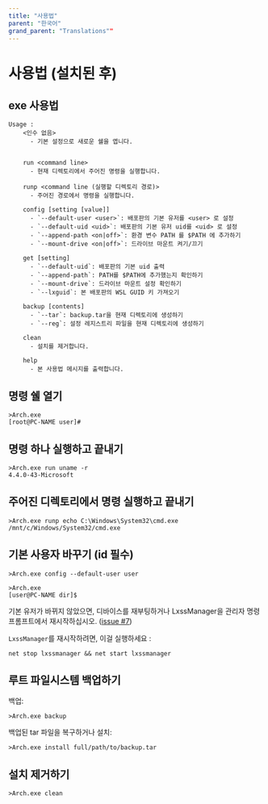 ```yaml
---
title: "사용법"
parent: "한국어"
grand_parent: "Translations""
---
```

# 사용법 (설치된 후)
## exe 사용법

```
Usage :
    <인수 없음>
      - 기본 설정으로 새로운 쉘을 엽니다.


    run <command line>
      - 현재 디렉토리에서 주어진 명령을 실행합니다.

    runp <command line (실행할 디렉토리 경로)>
      - 주어진 경로에서 명령을 실행합니다.

    config [setting [value]]
      - `--default-user <user>`: 배포판의 기본 유저를 <user> 로 설정
      - `--default-uid <uid>`: 배포판의 기본 유저 uid를 <uid> 로 설정
      - `--append-path <on|off>`: 환경 변수 PATH 를 $PATH 에 추가하기
      - `--mount-drive <on|off>`: 드라이브 마운트 켜기/끄기

    get [setting]
      - `--default-uid`: 배포판의 기본 uid 출력
      - `--append-path`: PATH를 $PATH에 추가했는지 확인하기
      - `--mount-drive`: 드라이브 마운트 설정 확인하기
      - `--lxguid`: 본 배포판의 WSL GUID 키 가져오기

    backup [contents]
      - `--tar`: backup.tar을 현재 디렉토리에 생성하기
      - `--reg`: 설정 레지스트리 파일을 현재 디렉토리에 생성하기

    clean
      - 설치를 제거합니다.

    help
      - 본 사용법 메시지를 출력합니다.
```


## 명령 쉘 열기

```
>Arch.exe
[root@PC-NAME user]#
```

## 명령 하나 실행하고 끝내기

```
>Arch.exe run uname -r
4.4.0-43-Microsoft
```

## 주어진 디렉토리에서 명령 실행하고 끝내기

```
>Arch.exe runp echo C:\Windows\System32\cmd.exe
/mnt/c/Windows/System32/cmd.exe
```

## 기본 사용자 바꾸기 (id 필수)

```
>Arch.exe config --default-user user

>Arch.exe
[user@PC-NAME dir]$
```

기본 유저가 바뀌지 않았으면, 디바이스를 재부팅하거나 LxssManager을 관리자 명령 프롬프트에서 재시작하십시오.
([issue #7](https://github.com/yuk7/ArchWSL/issues/7))

`LxssManager`를 재시작하려면, 이걸 실행하세요 :

```batch
net stop lxssmanager && net start lxssmanager
```

## 루트 파일시스템 백업하기 

백업:

```
>Arch.exe backup
```

백업된 tar 파일을 복구하거나 설치:

```
>Arch.exe install full/path/to/backup.tar
```

## 설치 제거하기

```
>Arch.exe clean
```
